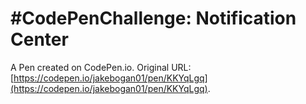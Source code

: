 # #CodePenChallenge: Notification Center

A Pen created on CodePen.io. Original URL: [https://codepen.io/jakebogan01/pen/KKYqLgq](https://codepen.io/jakebogan01/pen/KKYqLgq).

